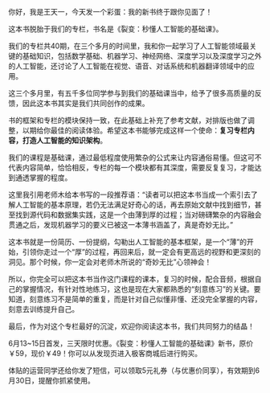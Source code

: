 
你好，我是王天一，今天发一个彩蛋：我的新书终于跟你见面了！

这本书脱胎于我们的专栏，书名是《裂变：秒懂人工智能的基础课》。

我们的专栏共40期，在三个多月的时间里，我和你一起学习了人工智能领域最关键的基础知识，包括数学基础、机器学习、神经网络、深度学习以及深度学习之外的人工智能，还讨论了人工智能在视觉、语音、对话系统和机器翻译领域中的应用。

这三个多月里，有五千多位同学参与到我们的基础课当中，给予了很多高质量的反馈，因此这本书其实是我们共同创作的成果。

书的框架和专栏的模块保持一致，在此基础上补充了参考文献，对排版也做了调整，以期给你最佳的阅读体验。希望这本书能够完成这样一个使命：**复习专栏内容，打造人工智能的知识架构**。

我们的课程是基础课，通过最低程度使用繁杂的公式来让内容通俗易懂。但这可不代表内容简单，恰恰相反，专栏的每一个模块都有其深度，需要反复复习，才能达到通透掌握的程度。

这里我引用老师木给本书写的一段推荐语：“读者可以把这本书当成一个索引去了解人工智能的基本原理，若仍无法满足好奇心的话，再去原始文献中找到细节，甚至找到源代码和数据集实践，这是一个由薄到厚的过程；当对磅礴繁杂的内容融会贯通之后，发现机器学习的要义已被这一本薄书涵盖了，真是奇妙无比。”

这本书就是一份简历、一份提纲，勾勒出人工智能的基本框架，是一个“薄”的开始，引领你走过一个“厚”的过程，再回来后，就一定会有更高远的视野和更深刻的洞见。那个时候，你一定会对老师木所说的“奇妙无比”心领神会！

所以，你完全可以把这本书当作这门课程的课本，复习的时候，配合音频，根据自己的掌握情况，有针对性地练习，这也是现在大家都熟悉的“刻意练习”的关键。要知道，刻意练习不是简单的重复，而是针对自己似懂非懂、还没完全掌握的内容，刻意去训练提升自己。

最后，作为对这个专栏最好的沉淀，欢迎你阅读这本书，我们共同努力的结晶！

6月13~15日首发，三天限时优惠。《裂变：秒懂人工智能的基础课》新书，原价￥59，现价￥49！你可以从发现页进入极客商城后进行购买。

体贴的运营同学还给你发了短信，可以领取5元礼券（与优惠价同享），有效期到6月30日，提醒你抓紧使用。

  <img src="https://static001.geekbang.org/resource/image/4a/a1/4acbebba2566be583d0254659ef68fa1.jpg" alt="">

